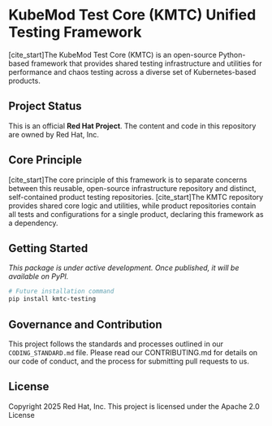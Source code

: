 # KubeMod Test Core (KMTC) Unified Testing Framework

[cite_start]The KubeMod Test Core (KMTC) is an open-source Python-based framework that provides shared testing infrastructure and utilities for performance and chaos testing across a diverse set of Kubernetes-based products.

## Project Status

This is an official **Red Hat Project**. The content and code in this repository are owned by Red Hat, Inc.

## Core Principle

[cite_start]The core principle of this framework is to separate concerns between this reusable, open-source infrastructure repository and distinct, self-contained product testing repositories. [cite_start]The KMTC repository provides shared core logic and utilities, while product repositories contain all tests and configurations for a single product, declaring this framework as a dependency.

## Getting Started

*This package is under active development. Once published, it will be available on PyPI.*

```bash
# Future installation command
pip install kmtc-testing
```

## Governance and Contribution

This project follows the standards and processes outlined in our `CODING_STANDARD.md` file. Please read our CONTRIBUTING.md for details on our code of conduct, and the process for submitting pull requests to us.

## License

Copyright 2025 Red Hat, Inc.
This project is licensed under the Apache 2.0 License